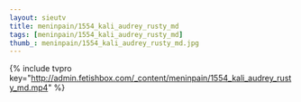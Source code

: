 ```yaml
--- 
layout: sieutv
title: meninpain/1554_kali_audrey_rusty_md
tags: [meninpain/1554_kali_audrey_rusty_md]
thumb_: meninpain/1554_kali_audrey_rusty_md.jpg
---
```

{% include tvpro key="http://admin.fetishbox.com/_content/meninpain/1554_kali_audrey_rusty_md.mp4" %} 
